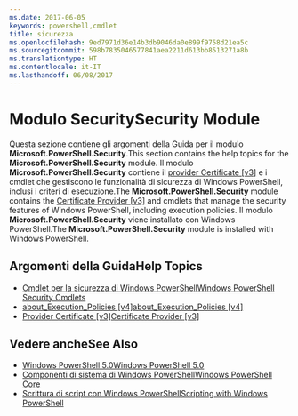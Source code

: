 ```yaml
---
ms.date: 2017-06-05
keywords: powershell,cmdlet
title: sicurezza
ms.openlocfilehash: 9ed7971d36e14b3db9046da0e899f9758d21ea5c
ms.sourcegitcommit: 598b7835046577841aea2211d613bb8513271a8b
ms.translationtype: HT
ms.contentlocale: it-IT
ms.lasthandoff: 06/08/2017
---
```

# <a name="security-module"></a><span data-ttu-id="a7ef9-103">Modulo Security</span><span class="sxs-lookup"><span data-stu-id="a7ef9-103">Security Module</span></span>
<span data-ttu-id="a7ef9-104">Questa sezione contiene gli argomenti della Guida per il modulo **Microsoft.PowerShell.Security**.</span><span class="sxs-lookup"><span data-stu-id="a7ef9-104">This section contains the help topics for the **Microsoft.PowerShell.Security** module.</span></span> <span data-ttu-id="a7ef9-105">Il modulo **Microsoft.PowerShell.Security** contiene il [provider Certificate [v3]](https://technet.microsoft.com/en-us/library/3f743541-d0c6-4670-809a-b16fb01f7c4d) e i cmdlet che gestiscono le funzionalità di sicurezza di Windows PowerShell, inclusi i criteri di esecuzione.</span><span class="sxs-lookup"><span data-stu-id="a7ef9-105">The **Microsoft.PowerShell.Security** module contains the [Certificate Provider [v3]](https://technet.microsoft.com/en-us/library/3f743541-d0c6-4670-809a-b16fb01f7c4d) and cmdlets that manage the security features of Windows PowerShell, including execution policies.</span></span> <span data-ttu-id="a7ef9-106">Il modulo **Microsoft.PowerShell.Security** viene installato con Windows PowerShell.</span><span class="sxs-lookup"><span data-stu-id="a7ef9-106">The **Microsoft.PowerShell.Security** module is installed with Windows PowerShell.</span></span>

## <a name="help-topics"></a><span data-ttu-id="a7ef9-107">Argomenti della Guida</span><span class="sxs-lookup"><span data-stu-id="a7ef9-107">Help Topics</span></span>
- [<span data-ttu-id="a7ef9-108">Cmdlet per la sicurezza di Windows PowerShell</span><span class="sxs-lookup"><span data-stu-id="a7ef9-108">Windows PowerShell Security Cmdlets</span></span>](http://go.microsoft.com/fwlink/?LinkID=245860)
- [<span data-ttu-id="a7ef9-109">about_Execution_Policies [v4]</span><span class="sxs-lookup"><span data-stu-id="a7ef9-109">about_Execution_Policies [v4]</span></span>](https://technet.microsoft.com/en-us/library/347708dc-1515-4d74-978b-8334603472e6)
- [<span data-ttu-id="a7ef9-110">Provider Certificate [v3]</span><span class="sxs-lookup"><span data-stu-id="a7ef9-110">Certificate Provider [v3]</span></span>](https://technet.microsoft.com/en-us/library/3f743541-d0c6-4670-809a-b16fb01f7c4d)

## <a name="see-also"></a><span data-ttu-id="a7ef9-111">Vedere anche</span><span class="sxs-lookup"><span data-stu-id="a7ef9-111">See Also</span></span>
- [<span data-ttu-id="a7ef9-112">Windows PowerShell 5.0</span><span class="sxs-lookup"><span data-stu-id="a7ef9-112">Windows PowerShell 5.0</span></span>](../core-powershell/core-modules/Windows-PowerShell-5.0.md)
- [<span data-ttu-id="a7ef9-113">Componenti di sistema di Windows PowerShell</span><span class="sxs-lookup"><span data-stu-id="a7ef9-113">Windows PowerShell Core</span></span>](https://technet.microsoft.com/en-us/library/4b75f1e4-f327-48f3-92ab-bf5435094d41)
- [<span data-ttu-id="a7ef9-114">Scrittura di script con Windows PowerShell</span><span class="sxs-lookup"><span data-stu-id="a7ef9-114">Scripting with Windows PowerShell</span></span>](../getting-started/fundamental/Scripting-with-Windows-PowerShell.md)

